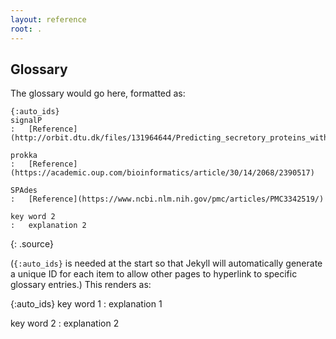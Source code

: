 ```yaml
---
layout: reference
root: .
---
```


## Glossary

The glossary would go here, formatted as:

~~~
{:auto_ids}
signalP
:   [Reference](http://orbit.dtu.dk/files/131964644/Predicting_secretory_proteins_with_SignalP_revised_2_no_title_page_.pdf)

prokka
:   [Reference](https://academic.oup.com/bioinformatics/article/30/14/2068/2390517)

SPAdes
:   [Reference](https://www.ncbi.nlm.nih.gov/pmc/articles/PMC3342519/)

key word 2
:   explanation 2
~~~
{: .source}

(`{:auto_ids}` is needed at the start
so that Jekyll will automatically generate a unique ID for each item
to allow other pages to hyperlink to specific glossary entries.)
This renders as:

{:auto_ids}
key word 1
:   explanation 1

key word 2
:   explanation 2
